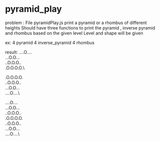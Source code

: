 # pyramid_play
problem :
File pyramidPlay.js
print a pyramid or a rhombus of different heights
Should have three functions to print the pyramid , inverse pyramid and rhombus based on the given level
Level and shape will be given

ex:
4 pyramid
4 inverse_pyramid
4 rhombus

result:
....O....\
...O.O...\
..O.O.O..\
.O.O.O.O.\

.O.O.O.O.\
..O.O.O..\
...O.O...\
....O....\

....O....\
...O.O...\
..O.O.O..\
.O.O.O.O.\
..O.O.O..\
...O.O...\
....O....\
